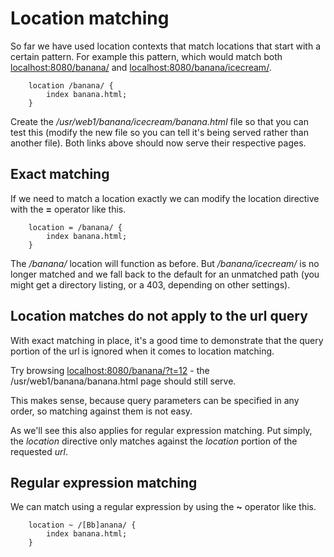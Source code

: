 # Location matching

So far we have used location contexts that match locations that start with a certain pattern. For example this pattern, which would match both [localhost:8080/banana/](http://localhost:8080/banana/) and [localhost:8080/banana/icecream/](http://localhost:8080/banana/icecream/).

```Nginx
    location /banana/ {
        index banana.html;
    }
```

Create the _/usr/web1/banana/icecream/banana.html_ file so that you can test this (modify the new file so you can tell it's being served rather than another file). Both links above should now serve their respective pages.

## Exact matching

If we need to match a location exactly we can modify the location directive with the **=** operator like this.

```Nginx
    location = /banana/ {
        index banana.html;
    }
```

The _/banana/_ location will function as before. But _/banana/icecream/_ is no longer matched and we fall back to the default for an unmatched path (you might get a directory listing, or a 403, depending on other settings).

## Location matches do not apply to the url query

With exact matching in place, it's a good time to demonstrate that the query portion of the url is ignored when it comes to location matching.

Try browsing [localhost:8080/banana/?t=12](http://localhost:8080/banana/?t=12) - the /usr/web1/banana/banana.html page should still serve.

This makes sense, because query parameters can be specified in any order, so matching against them is not easy.

As we'll see this also applies for regular expression matching. Put simply, the _location_ directive only matches against the _location_ portion of the requested _url_.

## Regular expression matching

We can match using a regular expression by using the **~** operator like this.

```Nginx
    location ~ /[Bb]anana/ {
        index banana.html;
    }
```
